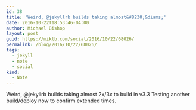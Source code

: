 ```yaml
---
id: 38
title: 'Weird, @jekyllrb builds taking almost&#8230;&diams;'
date: 2016-10-22T18:53:46-04:00
author: Michael Bishop
layout: post
guid: https://miklb.com/social/2016/10/22/68026/
permalink: /blog/2016/10/22/68026/
tags:
  - jekyll
  - note
  - social
kind:
  - Note
---
```

<p>Weird, @jekyllrb builds taking almost 2x/3x to build in v3.3 Testing another build/deploy now to confirm extended times.</p>